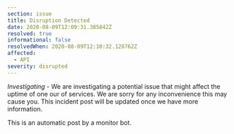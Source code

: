 ```yaml
---
section: issue
title: Disruption Detected
date: 2020-08-09T12:09:31.385842Z
resolved: true
informational: false
resolvedWhen: 2020-08-09T12:10:32.128762Z
affected:
  - API
severity: disrupted
---
```

*Investigating* - We are investigating a potential issue that might affect the uptime of one our of services. We are sorry for any inconvenience this may cause you. This incident post will be updated once we have more information.

This is an automatic post by a monitor bot.
        
